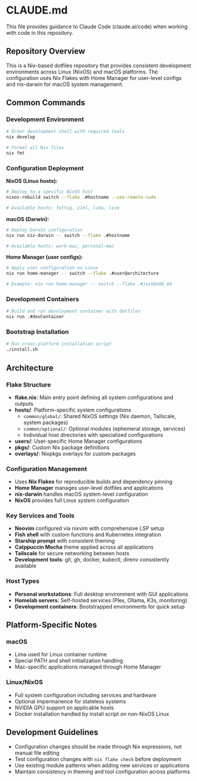 # CLAUDE.md

This file provides guidance to Claude Code (claude.ai/code) when working with code in this repository.

## Repository Overview

This is a Nix-based dotfiles repository that provides consistent development environments across Linux (NixOS) and macOS platforms. The configuration uses Nix Flakes with Home Manager for user-level configs and nix-darwin for macOS system management.

## Common Commands

### Development Environment
```bash
# Enter development shell with required tools
nix develop

# Format all Nix files
nix fmt
```

### Configuration Deployment

**NixOS (Linux hosts):**
```bash
# Deploy to a specific NixOS host
nixos-rebuild switch --flake .#hostname --use-remote-sudo

# Available hosts: fettig, ziel, lima, live
```

**macOS (Darwin):**
```bash
# Deploy Darwin configuration
nix run nix-darwin -- switch --flake .#hostname

# Available hosts: work-mac, personal-mac
```

**Home Manager (user configs):**
```bash
# Apply user configuration on Linux
nix run home-manager -- switch --flake .#user@architecture

# Example: nix run home-manager -- switch --flake .#josh@x86_64
```

### Development Containers
```bash
# Build and run development container with dotfiles
nix run .#devContainer
```

### Bootstrap Installation
```bash
# Run cross-platform installation script
./install.sh
```

## Architecture

### Flake Structure
- **flake.nix**: Main entry point defining all system configurations and outputs
- **hosts/**: Platform-specific system configurations
  - `common/global/`: Shared NixOS settings (Nix daemon, Tailscale, system packages)
  - `common/optional/`: Optional modules (ephemeral storage, services)
  - Individual host directories with specialized configurations
- **users/**: User-specific Home Manager configurations
- **pkgs/**: Custom Nix package definitions
- **overlays/**: Nixpkgs overlays for custom packages

### Configuration Management
- Uses **Nix Flakes** for reproducible builds and dependency pinning
- **Home Manager** manages user-level dotfiles and applications
- **nix-darwin** handles macOS system-level configuration
- **NixOS** provides full Linux system configuration

### Key Services and Tools
- **Neovim** configured via nixvim with comprehensive LSP setup
- **Fish shell** with custom functions and Kubernetes integration
- **Starship prompt** with consistent theming
- **Catppuccin Mocha** theme applied across all applications
- **Tailscale** for secure networking between hosts
- **Development tools**: git, gh, docker, kubectl, direnv consistently available

### Host Types
- **Personal workstations**: Full desktop environment with GUI applications
- **Homelab servers**: Self-hosted services (Plex, Ollama, K3s, monitoring)
- **Development containers**: Bootstrapped environments for quick setup

## Platform-Specific Notes

### macOS
- Lima used for Linux container runtime
- Special PATH and shell initialization handling
- Mac-specific applications managed through Home Manager

### Linux/NixOS
- Full system configuration including services and hardware
- Optional impermanence for stateless systems  
- NVIDIA GPU support on applicable hosts
- Docker installation handled by install script on non-NixOS Linux

## Development Guidelines

- Configuration changes should be made through Nix expressions, not manual file editing
- Test configuration changes with `nix flake check` before deployment
- Use existing module patterns when adding new services or applications
- Maintain consistency in theming and tool configuration across platforms